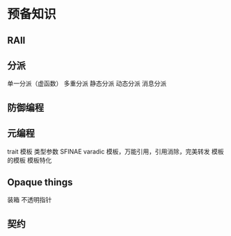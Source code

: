 # 预备知识

## RAII

## 分派

单一分派（虚函数）
多重分派
静态分派
动态分派
消息分派


## 防御编程

## 元编程

trait
模板 类型参数 SFINAE
varadic 模板，万能引用，引用消除，完美转发
模板的模板
模板特化

## Opaque things
装箱
不透明指针

## 契约
